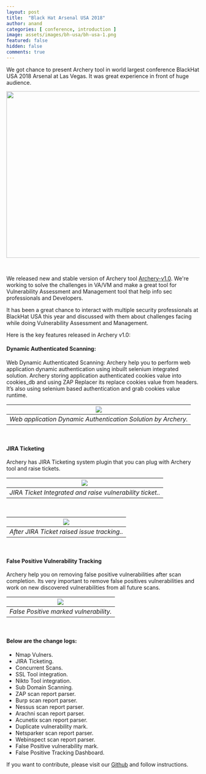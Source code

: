 ```yaml
---
layout: post
title:  "Black Hat Arsenal USA 2018"
author: anand
categories: [ conference, introduction ]
image: assets/images/bh-usa/bh-usa-1.png
featured: false
hidden: false
comments: true
---
```


We got chance to present Archery tool in world largest conference BlackHat USA 2018 Arsenal at Las Vegas. It was great experience in front of huge audience. 

<p align="center">
<img src="/assets/images/bh-usa/bh-usa-2.png" width="640" height="434">
</p>

<br>

We released new and stable version of Archery tool [Archery-v1.0](https://github.com/archerysec/archerysec/releases). We're working to solve the challenges in VA/VM and make a great tool for Vulnerability Assessment and Management tool that help info sec professionals and Developers. 

It has been a great chance to interact with multiple security professionals at BlackHat USA this year and discussed with them about challenges facing while doing Vulnerability Assessment and Management.

Here is the key features released in Archery v1.0:

#### Dynamic Authenticated Scanning:

Web Dynamic Authenticated Scanning: Archery help you to perform web application dynamic authentication using inbuilt selenium integrated solution. Archery storing application authenticated cookies value into cookies_db and using ZAP Replacer its replace cookies value from headers. It’s also using selenium based authentication and grab cookies value runtime.

| <img src="/assets/images/archeryblog/arcyery_dynacmi.png">| 
|:--:| 
| *Web application Dynamic Authentication Solution by Archery.* |

<br>

#### JIRA Ticketing 

Archery has JIRA Ticketing system plugin that you can plug with Archery tool and raise tickets. 

| <img src="/assets/images/archeryblog/jiraticket.png">| 
|:--:| 
| *JIRA Ticket Integrated and raise vulnerability ticket..* |


<br>

| <img src="/assets/images/archeryblog/jira2.png">| 
|:--:| 
| *After JIRA Ticket raised issue tracking..* |

<br>

#### False Positive Vulnerability Tracking

Archery help you on removing false positive vulnerabilities after scan completion. Its very important to remove false positives vulnerabilities and work on new discovered vulnerabilities from all future scans.

| <img src="/assets/images/archeryblog/false_positive.png">| 
|:--:| 
| *False Positive marked vulnerability.* |

<br>


#### Below are the change logs:

- Nmap Vulners.
- JIRA Ticketing.
- Concurrent Scans.
- SSL Tool integration.
- Nikto Tool integration.
- Sub Domain Scanning.
- ZAP scan report parser.
- Burp scan report parser.
- Nessus scan report parser.
- Arachni scan report parser.
- Acunetix scan report parser.
- Duplicate vulnerability mark.
- Netsparker scan report parser.
- Webinspect scan report parser.
- False Positive vulnerability mark.
- False Positive Tracking Dashboard.

If you want to contribute, please visit our [Github](https://github.com/archerysec/archerysec) and follow instructions.